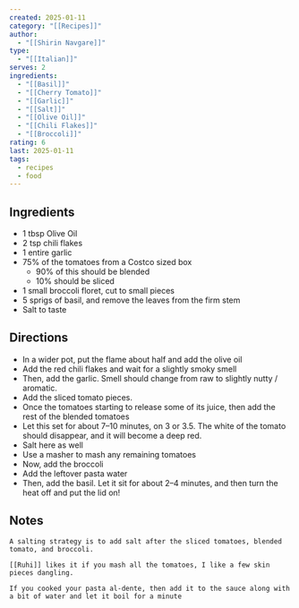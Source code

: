 ```yaml
---
created: 2025-01-11
category: "[[Recipes]]"
author:
  - "[[Shirin Navgare]]"
type:
  - "[[Italian]]"
serves: 2
ingredients:
  - "[[Basil]]"
  - "[[Cherry Tomato]]"
  - "[[Garlic]]"
  - "[[Salt]]"
  - "[[Olive Oil]]"
  - "[[Chili Flakes]]"
  - "[[Broccoli]]"
rating: 6
last: 2025-01-11
tags:
  - recipes
  - food
---
```

## Ingredients

- 1 tbsp Olive Oil
- 2 tsp chili flakes
- 1 entire garlic
- 75% of the tomatoes from a Costco sized box
	- 90% of this should be blended
	- 10% should be sliced
- 1 small broccoli floret, cut to small pieces
- 5 sprigs of basil, and remove the leaves from the firm stem
- Salt to taste

## Directions

- In a wider pot, put the flame about half and add the olive oil
- Add the red chili flakes and wait for a slightly smoky smell
- Then, add the garlic. Smell should change from raw to slightly nutty / aromatic.
- Add the sliced tomato pieces.
- Once the tomatoes starting to release some of its juice, then add the rest of the blended tomatoes
- Let this set for about 7–10 minutes, on 3 or 3.5. The white of the tomato should disappear, and it will become a deep red.
- Salt here as well
- Use a masher to mash any remaining tomatoes
- Now, add the broccoli
- Add the leftover pasta water
- Then, add the basil. Let it sit for about 2–4 minutes, and then turn the heat off and put the lid on!
## Notes

```ad-tip
A salting strategy is to add salt after the sliced tomatoes, blended tomato, and broccoli.
```

```ad-tip
[[Ruhi]] likes it if you mash all the tomatoes, I like a few skin pieces dangling.
```

```ad-hint
If you cooked your pasta al-dente, then add it to the sauce along with a bit of water and let it boil for a minute
```